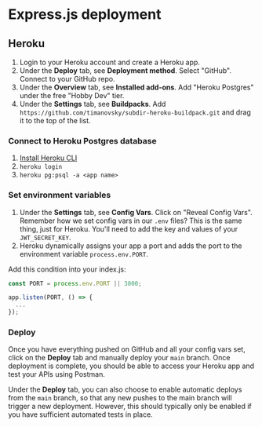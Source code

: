 # Express.js deployment

## Heroku

1. Login to your Heroku account and create a Heroku app.
1. Under the **Deploy** tab, see **Deployment method**. Select "GitHub". Connect to your GitHub repo.
1. Under the **Overview** tab, see **Installed add-ons**. Add "Heroku Postgres" under the free "Hobby Dev" tier.
1. Under the **Settings** tab, see **Buildpacks**. Add `https://github.com/timanovsky/subdir-heroku-buildpack.git` and drag it to the top of the list.

### Connect to Heroku Postgres database

1. [Install Heroku CLI](https://devcenter.heroku.com/articles/heroku-cli#download-and-install)
2. `heroku login`
3. `heroku pg:psql -a <app name>`

### Set environment variables

1. Under the **Settings** tab, see **Config Vars**. Click on "Reveal Config Vars". Remember how we set config vars in our `.env` files? This is the same thing, just for Heroku. You'll need to add the key and values of your `JWT_SECRET_KEY`.
1. Heroku dynamically assigns your app a port and adds the port to the environment variable `process.env.PORT`.

Add this condition into your index.js:

```js
const PORT = process.env.PORT || 3000;

app.listen(PORT, () => {
  ...
});
```

### Deploy

Once you have everything pushed on GitHub and all your config vars set, click on the **Deploy** tab and manually deploy your `main` branch. Once deployment is complete, you should be able to access your Heroku app and test your APIs using Postman.

Under the **Deploy** tab, you can also choose to enable automatic deploys from the `main` branch, so that any new pushes to the main branch will trigger a new deployment. However, this should typically only be enabled if you have sufficient automated tests in place.
